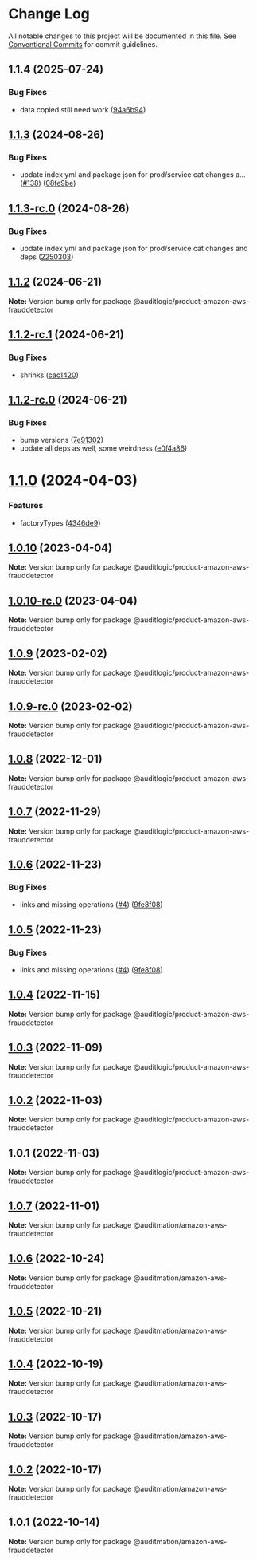 # Change Log

All notable changes to this project will be documented in this file.
See [Conventional Commits](https://conventionalcommits.org) for commit guidelines.

## 1.1.4 (2025-07-24)


### Bug Fixes

* data copied still need work ([94a6b94](https://github.com/zerobias-org/product/commit/94a6b942fb0516367548599d739529536132755a))





## [1.1.3](https://github.com/auditlogic/product/compare/@auditlogic/product-amazon-aws-frauddetector@1.1.2...@auditlogic/product-amazon-aws-frauddetector@1.1.3) (2024-08-26)


### Bug Fixes

* update index yml and package json for prod/service cat changes a… ([#138](https://github.com/auditlogic/product/issues/138)) ([08fe9be](https://github.com/auditlogic/product/commit/08fe9beb1c8457462a19bc69caa02e6212d97e1a))





## [1.1.3-rc.0](https://github.com/auditlogic/product/compare/@auditlogic/product-amazon-aws-frauddetector@1.1.2...@auditlogic/product-amazon-aws-frauddetector@1.1.3-rc.0) (2024-08-26)


### Bug Fixes

* update index yml and package json for prod/service cat changes and deps ([2250303](https://github.com/auditlogic/product/commit/225030363a363608240135b7ebed386b28f01e4b))





## [1.1.2](https://github.com/auditlogic/product/compare/@auditlogic/product-amazon-aws-frauddetector@1.1.2-rc.1...@auditlogic/product-amazon-aws-frauddetector@1.1.2) (2024-06-21)

**Note:** Version bump only for package @auditlogic/product-amazon-aws-frauddetector





## [1.1.2-rc.1](https://github.com/auditlogic/product/compare/@auditlogic/product-amazon-aws-frauddetector@1.1.2-rc.0...@auditlogic/product-amazon-aws-frauddetector@1.1.2-rc.1) (2024-06-21)


### Bug Fixes

* shrinks ([cac1420](https://github.com/auditlogic/product/commit/cac14200fefcd8183ab69fe89a47bd3f70f563e9))





## [1.1.2-rc.0](https://github.com/auditlogic/product/compare/@auditlogic/product-amazon-aws-frauddetector@1.1.0...@auditlogic/product-amazon-aws-frauddetector@1.1.2-rc.0) (2024-06-21)


### Bug Fixes

* bump versions ([7e91302](https://github.com/auditlogic/product/commit/7e913023b8b312150ed7762c32fbbe616be71de5))
* update all deps as well, some weirdness ([e0f4a86](https://github.com/auditlogic/product/commit/e0f4a864714e2d3de6bbf3da014d5312fe53be2f))





# [1.1.0](https://github.com/auditlogic/product/compare/@auditlogic/product-amazon-aws-frauddetector@1.0.10...@auditlogic/product-amazon-aws-frauddetector@1.1.0) (2024-04-03)


### Features

* factoryTypes ([4346de9](https://github.com/auditlogic/product/commit/4346de92693aee892fccf725338ffc7b80ab182b))





## [1.0.10](https://github.com/auditlogic/product/compare/@auditlogic/product-amazon-aws-frauddetector@1.0.9...@auditlogic/product-amazon-aws-frauddetector@1.0.10) (2023-04-04)

**Note:** Version bump only for package @auditlogic/product-amazon-aws-frauddetector





## [1.0.10-rc.0](https://github.com/auditlogic/product/compare/@auditlogic/product-amazon-aws-frauddetector@1.0.9...@auditlogic/product-amazon-aws-frauddetector@1.0.10-rc.0) (2023-04-04)

**Note:** Version bump only for package @auditlogic/product-amazon-aws-frauddetector





## [1.0.9](https://github.com/auditlogic/product/compare/@auditlogic/product-amazon-aws-frauddetector@1.0.8...@auditlogic/product-amazon-aws-frauddetector@1.0.9) (2023-02-02)

**Note:** Version bump only for package @auditlogic/product-amazon-aws-frauddetector





## [1.0.9-rc.0](https://github.com/auditlogic/product/compare/@auditlogic/product-amazon-aws-frauddetector@1.0.8...@auditlogic/product-amazon-aws-frauddetector@1.0.9-rc.0) (2023-02-02)

**Note:** Version bump only for package @auditlogic/product-amazon-aws-frauddetector





## [1.0.8](https://github.com/auditlogic/product/compare/@auditlogic/product-amazon-aws-frauddetector@1.0.7...@auditlogic/product-amazon-aws-frauddetector@1.0.8) (2022-12-01)

**Note:** Version bump only for package @auditlogic/product-amazon-aws-frauddetector





## [1.0.7](https://github.com/auditlogic/product/compare/@auditlogic/product-amazon-aws-frauddetector@1.0.6...@auditlogic/product-amazon-aws-frauddetector@1.0.7) (2022-11-29)

**Note:** Version bump only for package @auditlogic/product-amazon-aws-frauddetector





## [1.0.6](https://github.com/auditlogic/product/compare/@auditlogic/product-amazon-aws-frauddetector@1.0.4...@auditlogic/product-amazon-aws-frauddetector@1.0.6) (2022-11-23)


### Bug Fixes

* links and missing operations ([#4](https://github.com/auditlogic/product/issues/4)) ([9fe8f08](https://github.com/auditlogic/product/commit/9fe8f08fe7c57fdb79f991ac35bd6ac2e7dcad38))





## [1.0.5](https://github.com/auditlogic/product/compare/@auditlogic/product-amazon-aws-frauddetector@1.0.4...@auditlogic/product-amazon-aws-frauddetector@1.0.5) (2022-11-23)


### Bug Fixes

* links and missing operations ([#4](https://github.com/auditlogic/product/issues/4)) ([9fe8f08](https://github.com/auditlogic/product/commit/9fe8f08fe7c57fdb79f991ac35bd6ac2e7dcad38))





## [1.0.4](https://github.com/auditlogic/product/compare/@auditlogic/product-amazon-aws-frauddetector@1.0.3...@auditlogic/product-amazon-aws-frauddetector@1.0.4) (2022-11-15)

**Note:** Version bump only for package @auditlogic/product-amazon-aws-frauddetector





## [1.0.3](https://github.com/auditlogic/product/compare/@auditlogic/product-amazon-aws-frauddetector@1.0.2...@auditlogic/product-amazon-aws-frauddetector@1.0.3) (2022-11-09)

**Note:** Version bump only for package @auditlogic/product-amazon-aws-frauddetector





## [1.0.2](https://github.com/auditlogic/product/compare/@auditlogic/product-amazon-aws-frauddetector@1.0.1...@auditlogic/product-amazon-aws-frauddetector@1.0.2) (2022-11-03)

**Note:** Version bump only for package @auditlogic/product-amazon-aws-frauddetector





## 1.0.1 (2022-11-03)

**Note:** Version bump only for package @auditlogic/product-amazon-aws-frauddetector





## [1.0.7](https://github.com/auditmation/store-content/compare/@auditmation/amazon-aws-frauddetector@1.0.6...@auditmation/amazon-aws-frauddetector@1.0.7) (2022-11-01)

**Note:** Version bump only for package @auditmation/amazon-aws-frauddetector





## [1.0.6](https://github.com/auditmation/store-content/compare/@auditmation/amazon-aws-frauddetector@1.0.5...@auditmation/amazon-aws-frauddetector@1.0.6) (2022-10-24)

**Note:** Version bump only for package @auditmation/amazon-aws-frauddetector





## [1.0.5](https://github.com/auditmation/store-content/compare/@auditmation/amazon-aws-frauddetector@1.0.4...@auditmation/amazon-aws-frauddetector@1.0.5) (2022-10-21)

**Note:** Version bump only for package @auditmation/amazon-aws-frauddetector





## [1.0.4](https://github.com/auditmation/store-content/compare/@auditmation/amazon-aws-frauddetector@1.0.3...@auditmation/amazon-aws-frauddetector@1.0.4) (2022-10-19)

**Note:** Version bump only for package @auditmation/amazon-aws-frauddetector





## [1.0.3](https://github.com/auditmation/store-content/compare/@auditmation/amazon-aws-frauddetector@1.0.2...@auditmation/amazon-aws-frauddetector@1.0.3) (2022-10-17)

**Note:** Version bump only for package @auditmation/amazon-aws-frauddetector





## [1.0.2](https://github.com/auditmation/store-content/compare/@auditmation/amazon-aws-frauddetector@1.0.1...@auditmation/amazon-aws-frauddetector@1.0.2) (2022-10-17)

**Note:** Version bump only for package @auditmation/amazon-aws-frauddetector





## 1.0.1 (2022-10-14)

**Note:** Version bump only for package @auditmation/amazon-aws-frauddetector
